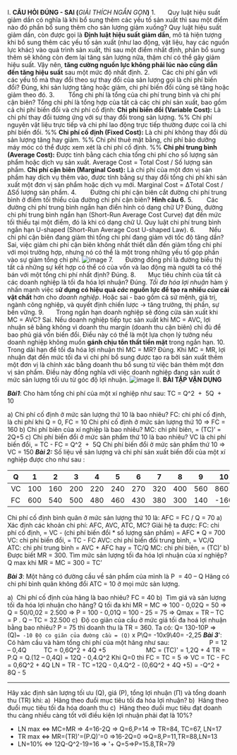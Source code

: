 I. **CÂU HỎI ĐÚNG - SAI (**_GIẢI THÍCH NGẮN GỌN_**)**
1.       Quy luật hiệu suất giảm dần có nghĩa là khi bổ sung thêm các yếu tố sản xuất thì sau một điểm nào đó phần bổ sung thêm cho sản lượng giảm xuống?
	Quy luật hiệu suất giảm dần, còn được gọi là **Định luật hiệu suất giảm dần**, mô tả hiện tượng khi bổ sung thêm các yếu tố sản xuất (như lao động, vật liệu, hay các nguồn lực khác) vào quá trình sản xuất, thì sau một điểm nhất định, phần bổ sung thêm sẽ không còn đem lại tăng sản lượng nữa, thậm chí có thể gây giảm hiệu suất.
	Vậy nên, **tăng cường nguồn lực không phải lúc nào cũng dẫn đến tăng hiệu suất**  sau một mức độ nhất định.
2.       Các chi phí gắn với các yếu tố mà thay đổi theo sự thay đổi của sản lượng gọi là chi phí biến đổi?
	Đúng, khi sản lượng tăng hoặc giảm, chi phí biến đổi cũng sẽ tăng hoặc giảm theo đó.
3.        Tổng chi phí là tổng của chi phí trung bình và chi phí cận biên?
	Tổng chi phí là tổng hợp của tất cả các chi phí sản xuất, bao gồm cả chi phí biến đổi và chi phí cố định:
		**Chi phí biến đổi (Variable Cost):** Là chi phí thay đổi tương ứng với sự thay đổi trong sản lượng. 
		%% Chi phí nguyên vật liệu trực tiếp và chi phí lao động trực tiếp thường được coi là chi phí biến đổi. %%
		**Chi phí cố định (Fixed Cost):** Là chi phí không thay đổi dù sản lượng tăng hay giảm. 
		%% Chi phí thuê mặt bằng, chi phí bảo dưỡng máy móc có thể được xem xét là chi phí cố định. %%
	**Chi phí trung bình (Average Cost):** Được tính bằng cách chia tổng chi phí cho số lượng sản phẩm hoặc dịch vụ sản xuất.
		Average Cost = Total Cost / Số lượng sản phẩm.
	**Chi phí cận biên (Marginal Cost):** Là chi phí của một đơn vị sản phẩm hay dịch vụ thêm vào, được tính bằng sự thay đổi tổng chi phí khi sản xuất một đơn vị sản phẩm hoặc dịch vụ mới. 
		Marginal Cost = ΔTotal Cost / ΔSố lượng sản phẩm.
4.        Đường chi phí cận biên cắt đường chi phí trung bình ở điểm tối thiểu của đường chi phí cận biên?
**Hình câu 6.**
5.        Các đường chi phí trung bình ngắn hạn điển hình có dạng chữ U?
Đúng, đường chi phí trung bình ngắn hạn (Short-Run Average Cost Curve) đạt đến mức tối thiểu tại một điểm, đó là khi có dạng chữ U.
	Quy luật chi phí trung bình ngắn hạn U-shaped (Short-Run Average Cost U-shaped Law).
6.        Nếu chi phí cận biên đang giảm thì tổng chi phí đang giảm với tốc độ tăng dần?
Sai, việc giảm chi phí cận biên không nhất thiết dẫn đến giảm tổng chi phí với mọi trường hợp, nhưng nó có thể là một trong những yếu tố góp phần vào sự giảm tổng chi phí.
![image](https://1office.vn/wp-content/uploads/2023/10/Mot-do-thi-bieu-dien-duong-chi-phi-can-bien-dien-hinh.gif)
7.       Đường đồng phí là đường biểu thị tất cả những sự kết hợp có thể có của vốn và lao động mà người ta có thể bán với một tổng chi phí nhất định?
Đúng.
8.       Mục tiêu chính của tất cả các doanh nghiệp là tối đa hóa lợi nhuận?
Đúng. _Tối đa hóa lợi nhuận_ hàm ý nhấn mạnh việc s**ử dụng có hiệu quả _các_ nguồn lực để tạo ra nhiều _của_ cải vật chất** hơn cho _doanh nghiệp_.
Hoặc sai - bao gồm cả sứ mệnh, giá trị, ngành công nghiệp, và quyết định chiến lược -> tăng trưởng, thị phần, sự bền vững.
9.       Trong ngắn hạn doanh nghiệp sẽ đóng cửa sản xuất khi MC = AVC?
Sai. Nếu doanh nghiệp tiếp tục sản xuất khi MC = AVC, lợi nhuận sẽ bằng không vì doanh thu margin (doanh thu cận biên) chỉ đủ để bao phủ giá vốn biến đổi. 
Điều này có thể là một lựa chọn lý tưởng nếu doanh nghiệp không muốn **gánh chịu tổn thất tiền mặt** trong ngắn hạn.
10.   Trong dài hạn để tối đa hóa lợi nhuận thì MC = MR?
Đúng. Khi MC = MR, lợi nhuận đạt đến mức tối đa vì chi phí bổ sung được tạo ra bởi sản xuất thêm một đơn vị là chính xác bằng doanh thu bổ sung từ việc bán thêm một đơn vị sản phẩm. 
Điều này đồng nghĩa với việc doanh nghiệp đang sản xuất ở mức sản lượng tối ưu từ góc độ lợi nhuận.
![image](https://i.stack.imgur.com/6hKLl.png)
II. **BÀI TẬP VẬN DỤNG**

**_Bài1_**: Cho hàm tổng chi phí của một xí nghiệp như sau: TC = Q^2  +  5Q  +  10

a) Chi phí cố định ở mức sản lượng thứ 10 là bao nhiêu?
	FC: chi phí cố định, là chi phí khi Q = 0, FC = 10
	Chi phí cố định ở mức sản lượng thứ 10 => FC = 160
b) Chi phí biên của xí nghiệp là bao nhiêu?
	MC: chi phí biên, = (TC)’ = 2Q+5
c) Chi phí biến đổi ở mức sản phẩm thứ 10 là bao nhiêu?
	VC là chi phí biến đổi, = TC - FC =  Q^2  +  5Q
	Chi phí biến đổi ở mức sản phẩm thứ 10 => VC = 150
**_Bài 2:_** Số liệu về sản lượng và chi phí sản xuất biến đổi của một xí nghiệp được cho như sau :

| Q | 1 | 2 | 3 | 4 | 5 | 6 | 7 | 8 | 9 | 10 |
| ---- | ---- | ---- | ---- | ---- | ---- | ---- | ---- | ---- | ---- | ---- |
| VC | 100 | 160 | 200 | 220 | 240 | 270 | 320 | 400 | 560 | 860 |
| FC | 600 | 540 | 500 | 480 | 460 | 430 | 380 | 300 | 140 | -160 |
Chi phí cố định bình quân ở mức sản lượng thứ 10 là: AFC = FC / Q = 70 
a) Xác định các khoản chi phí: AFC, AVC, ATC, MC?
Giải hệ ta được: 
	FC: chi phí cố định, = VC - (chi phí biến đổi * số lượng sản phẩm) = AFC * Q = 700
	VC: chi phí biến đổi, = TC - FC
	AVC: chi phí biến đổi trung bình, = VC/Q
	ATC: chi phí trung bình = AVC + AFC hay = TC/Q
	MC: chi phí biên, = (TC)'
b) Được biết MR = 300. Tìm mức sản lượng tối đa hóa lợi nhuận của xí nghiệp?
Q max khi MR = MC = 300 = TC’

**_Bài 3_**: Một hãng có đường cầu về sản phẩm của mình là P  = 40 – Q
Hãng có chi phí bình quân không đổi ATC = 10 ở mọi mức sản lượng.

a)  Chi phí cố định của hãng là bao nhiêu?
	FC = 40
b)  Tìm giá và sản lượng tối đa hóa lợi nhuận cho hãng?
	Q tối đa khi MR = MC
	=> 100 - 0,02Q = 50
	=> Q = 50/0,02 = 2.500
	=> P = 100 - 0,01Q = 100 - 25 = 75
=> Qmax = TR – TC = P . Q – TC = 32.500
c)  Độ co giãn của cầu ở mức giá tối đa hoá lợi nhuận bằng bao nhiêu?
	P = 75 thì doanh thu là TR = 360.
	Ta có: Q= 130-10P => (Q)`= -10
	Độ co giãn của đường cầu = (Q)` x P\Q= -10x9\40= -2,25
**_Bài 3_**': Có hàm cầu và hàm tổng chi phí của một hãng như sau:
                      P = 12 – 0,4Q          TC = 0,6Q^2 + 4Q +5
                      
MC = (TC)' = 1,2Q + 4
TR = P.Q = Q.(12 – 0,4Q) = 12Q - 0,4.Q^2
Khi Q=0 thì FC = TC = 5 => VC = TC - FC = 0,6Q^2 + 4Q
LN = TR - TC =12Q - 0,4.Q^2 - (0,6Q^2 + 4Q +5) = -Q^2 + 8Q - 5
___
Hãy xác định sản lượng tối ưu (Q), giá (P), tổng lợi nhuận (Π) và tổng doanh thu (TR) khi:
a)  Hãng theo đuổi mục tiêu tối đa hóa lợi nhuận?
b)  Hãng theo đuổi mục tiêu tối đa hóa doanh thu
c)  Hãng theo đuổi mục tiêu đạt doanh thu càng nhiều càng tốt với điều kiện lợi nhuận phải đạt là 10%?
+ LN max <=> MC=MR => 4=16-2Q => Q=6,P=14 => TR=84, TC=67, LN=17
+ TR max <=> MR=(TR)'=(P.Q)'=0 =>16-2Q=0 =>Q=8,P=11,TR=88,LN=13
+ LN=10% <=> 12Q-Q^2-19=16 => '+ Q=5=>P=15.8,TR=79
